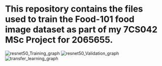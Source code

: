 # This repository contains the files used to train the Food-101 food image dataset as part of my 7CS042 MSc Project for 2065655.
![resnet50_Training_graph](https://user-images.githubusercontent.com/106328663/215446826-9c56c84c-2296-4712-8a09-1b95dd1e6415.jpg)
![resnet50_Validation_graph](https://user-images.githubusercontent.com/106328663/215446831-bb583741-1d70-41be-b2cf-98258217fc0a.jpg)
![transfer_learning_graph](https://user-images.githubusercontent.com/106328663/215446833-0b760de6-55a3-4dd6-ae82-55858f714a99.jpg)
